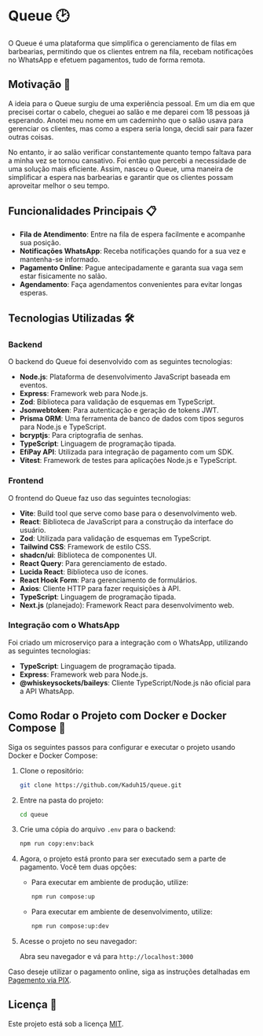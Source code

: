 # Queue 🕑

O Queue é uma plataforma que simplifica o gerenciamento de filas em barbearias, permitindo que os clientes entrem na fila, recebam notificações no WhatsApp e efetuem pagamentos, tudo de forma remota.

## Motivação 🚀

A ideia para o Queue surgiu de uma experiência pessoal. Em um dia em que precisei cortar o cabelo, cheguei ao salão e me deparei com 18 pessoas já esperando. Anotei meu nome em um caderninho que o salão usava para gerenciar os clientes, mas como a espera seria longa, decidi sair para fazer outras coisas.

No entanto, ir ao salão verificar constantemente quanto tempo faltava para a minha vez se tornou cansativo. Foi então que percebi a necessidade de uma solução mais eficiente. Assim, nasceu o Queue, uma maneira de simplificar a espera nas barbearias e garantir que os clientes possam aproveitar melhor o seu tempo.

## Funcionalidades Principais 📋

- **Fila de Atendimento**: Entre na fila de espera facilmente e acompanhe sua posição.
- **Notificações WhatsApp**: Receba notificações quando for a sua vez e mantenha-se informado.
- **Pagamento Online**: Pague antecipadamente e garanta sua vaga sem estar fisicamente no salão.
- **Agendamento**: Faça agendamentos convenientes para evitar longas esperas.

## Tecnologias Utilizadas 🛠️

### Backend

O backend do Queue foi desenvolvido com as seguintes tecnologias:

- **Node.js**: Plataforma de desenvolvimento JavaScript baseada em eventos.
- **Express**: Framework web para Node.js.
- **Zod**: Biblioteca para validação de esquemas em TypeScript.
- **Jsonwebtoken**: Para autenticação e geração de tokens JWT.
- **Prisma ORM**: Uma ferramenta de banco de dados com tipos seguros para Node.js e TypeScript.
- **bcryptjs**: Para criptografia de senhas.
- **TypeScript**: Linguagem de programação tipada.
- **EfíPay API**: Utilizada para integração de pagamento com um SDK.
- **Vitest**: Framework de testes para aplicações Node.js e TypeScript.

### Frontend

O frontend do Queue faz uso das seguintes tecnologias:

- **Vite**: Build tool que serve como base para o desenvolvimento web.
- **React**: Biblioteca de JavaScript para a construção da interface do usuário.
- **Zod**: Utilizada para validação de esquemas em TypeScript.
- **Tailwind CSS**: Framework de estilo CSS.
- **shadcn/ui**: Biblioteca de componentes UI.
- **React Query**: Para gerenciamento de estado.
- **Lucida React**: Biblioteca uso de ícones.
- **React Hook Form**: Para gerenciamento de formulários.
- **Axios**: Cliente HTTP para fazer requisições à API.
- **TypeScript**: Linguagem de programação tipada.
- **Next.js** (planejado): Framework React para desenvolvimento web.

### Integração com o WhatsApp

Foi criado um microserviço para a integração com o WhatsApp, utilizando as seguintes tecnologias:

- **TypeScript**: Linguagem de programação tipada.
- **Express**: Framework web para Node.js.
- **@whiskeysockets/baileys**: Cliente TypeScript/Node.js não oficial para a API WhatsApp.

## Como Rodar o Projeto com Docker e Docker Compose 🐳

Siga os seguintes passos para configurar e executar o projeto usando Docker e Docker Compose:

1. Clone o repositório:

    ```bash
    git clone https://github.com/Kaduh15/queue.git
    ```

2. Entre na pasta do projeto:

    ```bash
    cd queue
    ```

3. Crie uma cópia do arquivo `.env` para o backend:

    ```bash
    npm run copy:env:back
    ```

4. Agora, o projeto está pronto para ser executado sem a parte de pagamento. Você tem duas opções:

   - Para executar em ambiente de produção, utilize:

     ```bash
     npm run compose:up
     ```

   - Para executar em ambiente de desenvolvimento, utilize:

     ```bash
     npm run compose:up:dev
     ```

5. Acesse o projeto no seu navegador:

   Abra seu navegador e vá para `http://localhost:3000`

Caso deseje utilizar o pagamento online, siga as instruções detalhadas em [Pagemento via PIX](PGAMENTO-PIX.md).

## Licença 📜

Este projeto está sob a licença [MIT](LICENSE).

